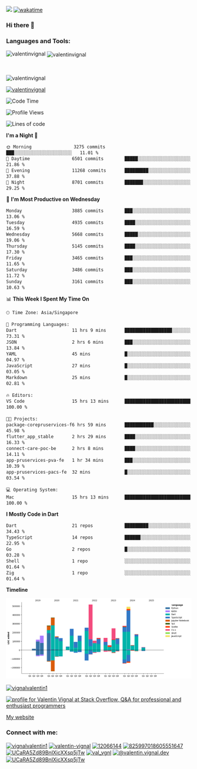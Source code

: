 
![](https://komarev.com/ghpvc/?username=valentinvignal&label=Profile%20views&color=0e75b6&style=flat)
[![wakatime](https://wakatime.com/badge/user/a700230c-ba51-4378-8fbc-fbcb542401ed.svg)](https://wakatime.com/@a700230c-ba51-4378-8fbc-fbcb542401ed)

### Hi there 👋

<h3 align="left">Languages and Tools:</h3>


<p><img align="left" src="https://github-readme-stats.vercel.app/api?username=ValentinVignal&count_private=true&show_icons=true&theme=dark" alt="valentinvignal" /></p>

<p>&nbsp;<img align="center" src="https://github-readme-stats.vercel.app/api/top-langs/?username=ValentinVignal&hide=jupyter%20notebook&layout=compact&theme=dark" alt="valentinvignal" /></p>

<br/>

<p><img align="center" src="https://github-readme-streak-stats.herokuapp.com/?user=valentinvignal&theme=dark" alt="valentinvignal" /></p>


<p align="left"> <a href="https://github.com/ryo-ma/github-profile-trophy"><img src="https://github-profile-trophy.vercel.app/?username=valentinvignal&theme=darkhub" alt="valentinvignal" /></a> </p>

<!--START_SECTION:waka-->
![Code Time](http://img.shields.io/badge/Code%20Time-3%2C208%20hrs%2011%20mins-blue)

![Profile Views](http://img.shields.io/badge/Profile%20Views-0-blue)

![Lines of code](https://img.shields.io/badge/From%20Hello%20World%20I%27ve%20Written-4.4%20million%20lines%20of%20code-blue)

**I'm a Night 🦉** 

```text
🌞 Morning                3275 commits        ███░░░░░░░░░░░░░░░░░░░░░░   11.01 % 
🌆 Daytime                6501 commits        █████░░░░░░░░░░░░░░░░░░░░   21.86 % 
🌃 Evening                11268 commits       █████████░░░░░░░░░░░░░░░░   37.88 % 
🌙 Night                  8701 commits        ███████░░░░░░░░░░░░░░░░░░   29.25 % 
```
📅 **I'm Most Productive on Wednesday** 

```text
Monday                   3885 commits        ███░░░░░░░░░░░░░░░░░░░░░░   13.06 % 
Tuesday                  4935 commits        ████░░░░░░░░░░░░░░░░░░░░░   16.59 % 
Wednesday                5668 commits        █████░░░░░░░░░░░░░░░░░░░░   19.06 % 
Thursday                 5145 commits        ████░░░░░░░░░░░░░░░░░░░░░   17.30 % 
Friday                   3465 commits        ███░░░░░░░░░░░░░░░░░░░░░░   11.65 % 
Saturday                 3486 commits        ███░░░░░░░░░░░░░░░░░░░░░░   11.72 % 
Sunday                   3161 commits        ███░░░░░░░░░░░░░░░░░░░░░░   10.63 % 
```


📊 **This Week I Spent My Time On** 

```text
🕑︎ Time Zone: Asia/Singapore

💬 Programming Languages: 
Dart                     11 hrs 9 mins       ██████████████████░░░░░░░   73.31 % 
JSON                     2 hrs 6 mins        ███░░░░░░░░░░░░░░░░░░░░░░   13.84 % 
YAML                     45 mins             █░░░░░░░░░░░░░░░░░░░░░░░░   04.97 % 
JavaScript               27 mins             █░░░░░░░░░░░░░░░░░░░░░░░░   03.05 % 
Markdown                 25 mins             █░░░░░░░░░░░░░░░░░░░░░░░░   02.81 % 

🔥 Editors: 
VS Code                  15 hrs 13 mins      █████████████████████████   100.00 % 

🐱‍💻 Projects: 
package-corepruservices-f6 hrs 59 mins       ███████████░░░░░░░░░░░░░░   45.98 % 
flutter_app_stable       2 hrs 29 mins       ████░░░░░░░░░░░░░░░░░░░░░   16.33 % 
connect-care-poc-be      2 hrs 8 mins        ████░░░░░░░░░░░░░░░░░░░░░   14.11 % 
app-pruservices-pva-fe   1 hr 34 mins        ███░░░░░░░░░░░░░░░░░░░░░░   10.39 % 
app-pruservices-pacs-fe  32 mins             █░░░░░░░░░░░░░░░░░░░░░░░░   03.54 % 

💻 Operating System: 
Mac                      15 hrs 13 mins      █████████████████████████   100.00 % 
```

**I Mostly Code in Dart** 

```text
Dart                     21 repos            █████████░░░░░░░░░░░░░░░░   34.43 % 
TypeScript               14 repos            ██████░░░░░░░░░░░░░░░░░░░   22.95 % 
Go                       2 repos             █░░░░░░░░░░░░░░░░░░░░░░░░   03.28 % 
Shell                    1 repo              ░░░░░░░░░░░░░░░░░░░░░░░░░   01.64 % 
Zig                      1 repo              ░░░░░░░░░░░░░░░░░░░░░░░░░   01.64 % 
```



**Timeline**

![Lines of Code chart](https://raw.githubusercontent.com/ValentinVignal/ValentinVignal/main/assets/bar_graph.png)


<!--END_SECTION:waka-->

<p align="left"> <a href="https://twitter.com/vignalvalentin1" target="blank"><img src="https://img.shields.io/twitter/follow/vignalvalentin1?logo=twitter" alt="vignalvalentin1" /></a> </p>

<a href="https://stackoverflow.com/users/12066144/valentin-vignal"><img src="https://stackexchange.com/users/flair/16694563.png?theme=dark" width="208" height="58" alt="profile for Valentin Vignal at Stack Overflow, Q&amp;A for professional and enthusiast programmers" title="profile for Valentin Vignal at Stack Overflow, Q&amp;A for professional and enthusiast programmers"></a>

[My website](https://valentinvignal.github.io/portfolio/)

<h3 align="left">Connect with me:</h3>
<p align="left">
<a href="https://twitter.com/vignalvalentin1" target="blank"><img align="center" src="https://raw.githubusercontent.com/rahuldkjain/github-profile-readme-generator/master/src/images/icons/Social/twitter.svg" alt="vignalvalentin1" height="30" width="40" /></a>
<a href="https://linkedin.com/in/valentin-vignal" target="blank"><img align="center" src="https://raw.githubusercontent.com/rahuldkjain/github-profile-readme-generator/master/src/images/icons/Social/linked-in-alt.svg" alt="valentin-vignal" height="30" width="40" /></a>
<a href="https://stackoverflow.com/users/12066144" target="blank"><img align="center" src="https://raw.githubusercontent.com/rahuldkjain/github-profile-readme-generator/master/src/images/icons/Social/stack-overflow.svg" alt="12066144" height="30" width="40" /></a>
<a href="https://discordapp.com/users/825997018605551647" target="blank"><img align="center" src="https://raw.githubusercontent.com/rahuldkjain/github-profile-readme-generator/master/src/images/icons/Social/discord.svg" alt="825997018605551647" height="30" width="40" /></a>
<a href="https://www.reddit.com/user/ValentinVignal" target="blank"><img align="center" src="https://raw.githubusercontent.com/rahuldkjain/github-profile-readme-generator/master/src/images/icons/Social/reddit.svg" alt="UCaRA5Zd89BnlXicXXsp5jTw" height="30" width="40" /></a>
<a href="https://instagram.com/valentin_vignal" target="blank"><img align="center" src="https://raw.githubusercontent.com/rahuldkjain/github-profile-readme-generator/master/src/images/icons/Social/instagram.svg" alt="val_vgnl" height="30" width="40" /></a>
<a href="https://medium.com/@valentin.vignal.dev" target="blank"><img align="center" src="https://raw.githubusercontent.com/rahuldkjain/github-profile-readme-generator/master/src/images/icons/Social/medium.svg" alt="@valentin.vignal.dev" height="30" width="40" /></a>
<a href="https://www.youtube.com/channel/UCaRA5Zd89BnlXicXXsp5jTw" target="blank"><img align="center" src="https://raw.githubusercontent.com/rahuldkjain/github-profile-readme-generator/master/src/images/icons/Social/youtube.svg" alt="UCaRA5Zd89BnlXicXXsp5jTw" height="30" width="40" /></a>
</p>


